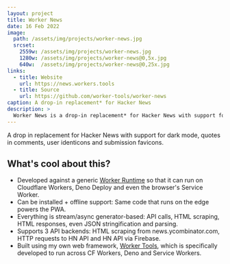 ```yaml
---
layout: project
title: Worker News
date: 16 Feb 2022
image:
  path: /assets/img/projects/worker-news.jpg
  srcset:
    2559w: /assets/img/projects/worker-news.jpg
    1280w: /assets/img/projects/worker-news@0,5x.jpg
    640w:  /assets/img/projects/worker-news@0,25x.jpg
links:
  - title: Website
    url: https://news.workers.tools
  - title: Source
    url: https://github.com/worker-tools/worker-news
caption: A drop-in replacement* for Hacker News
description: >
  Worker News is a drop-in replacement* for Hacker News with support for dark mode and block quotes.
---
```


A drop in replacement for Hacker News with support for dark mode, quotes in comments, user identicons and submission favicons. 

## What's cool about this?
- Developed against a generic [Worker Runtime](https://workers.js.org) so that it can run on Cloudflare Workers, Deno Deploy and even the browser's Service Worker.
- Can be installed + offline support: Same code that runs on the edge powers the PWA.
- Everything is stream/async generator-based: API calls, HTML scraping, HTML responses, even JSON stringification and parsing.
- Supports 3 API backends: HTML scraping from news.ycombinator.com, HTTP requests to HN API and HN API via Firebase.
- Built using my own web framework, [Worker Tools](https://workers.tools), which is specifically developed to run across CF Workers, Deno and Service Workers.